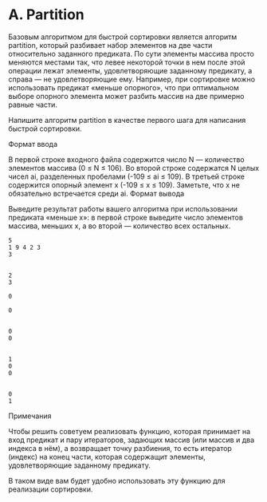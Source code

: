 # A. Partition

Базовым алгоритмом для быстрой сортировки является алгоритм partition, который разбивает набор элементов на две части относительно заданного предиката.
По сути элементы массива просто меняются местами так, что левее некоторой точки в нем после этой операции лежат элементы, удовлетворяющие заданному предикату, а справа — не удовлетворяющие ему.
Например, при сортировке можно использовать предикат «меньше опорного», что при оптимальном выборе опорного элемента может разбить массив на две примерно равные части.

Напишите алгоритм partition в качестве первого шага для написания быстрой сортировки.

Формат ввода

В первой строке входного файла содержится число N — количество элементов массива (0 ≤ N ≤ 106).
Во второй строке содержатся N целых чисел ai, разделенных пробелами (-109 ≤ ai ≤ 109).
В третьей строке содержится опорный элемент x (-109 ≤ x ≤ 109).
Заметьте, что x не обязательно встречается среди ai.
Формат вывода

Выведите результат работы вашего алгоритма при использовании предиката «меньше x»: в первой строке выведите число элементов массива, меньших x, а во второй — количество всех остальных.

```text
5
1 9 4 2 3
3


2
3

0

0


0
0


1
0
0


0
1
```

Примечания

Чтобы решить советуем реализовать функцию, которая принимает на вход предикат и пару итераторов, задающих массив (или массив и два индекса в нём), а возвращает точку разбиения, то есть итератор (индекс) на конец части, которая содержащит элементы, удовлетворяющие заданному предикату.

В таком виде вам будет удобно использовать эту функцию для реализации сортировки.
